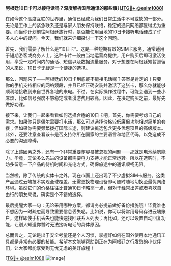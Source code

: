 **阿根廷10日卡可以接电话吗？深度解析国际通讯的那些事儿[[TG💪+ @esim1088](https://t.me/s/esim1088)]**

在如今这个高度互联的世界里，通信已经成为我们日常生活中不可或缺的一部分。无论是工作上的紧急联系还是与家人朋友保持联络，稳定的通讯网络都显得尤为重要。而当你计划前往阿根廷旅行时，是否能使用当地的10日卡接听电话便成了许多人心中的疑问。今天，我们就来详细探讨一下这个问题。

首先，我们需要了解什么是“10日卡”。这是一种短期有效的SIM卡服务，通常适用于短期游客或商务人士。这种卡片一般由当地运营商提供，用户购买后即可激活使用，享受一定时间内的通话、短信以及数据流量服务。对于想要在阿根廷短暂逗留的人来说，10日卡无疑是一个便捷的选择。

那么，问题来了——阿根廷的10日卡到底能不能接电话呢？答案是肯定的！只要你的手机支持相应的网络频段，并且已经正确安装并激活了这张卡，那么你就能够顺利地接收到来自世界各地的来电。不过，在实际操作过程中，可能会遇到一些小麻烦，比如信号强度不够稳定或者漫游费用较高。因此，在决定购买之前，最好先做好功课。

接下来，让我们一起来看看如何选择合适的10日卡吧。首先，你需要考虑自己的需求。如果你只是偶尔需要打电话，那么可以选择价格较低廉但功能相对简单的套餐；但如果你需要频繁拨打国际长途，则建议挑选包含更多优惠项目的高级版本。此外，还要注意查看该卡是否支持你所在国家的主要语言和地区代码，以免造成不必要的沟通障碍。

除了上述因素之外，还有一个非常重要却容易被忽视的问题——那就是电池续航能力。毕竟，无论多么先进的设备都需要电力支持才能正常运转。所以在选购时，不妨多留意一下产品的待机时间和充电方式，确保旅途中的通讯顺畅无阻。

当然啦，除了传统的实体卡之外，现在市面上还出现了不少虚拟SIM卡服务。这类产品通过云端技术实现全球覆盖，无需更换物理设备即可随时随地切换至最优网络环境。虽然它们的价格往往比普通10日卡略高一点，但对于经常出差或者喜欢自由行的朋友来说，确实是个不错的选择。

最后提醒大家一句：无论采用哪种方案，都请务必提前做好备份措施哦！毕竟谁也不想因为一时疏忽而导致重要信息丢失呢。比如说，你可以将常用号码存进云端账户，这样即使手机丢失也能快速找回联系人列表；再比如，还可以设置自动回复功能，让别人知道你暂时无法接听电话的具体原因。

总而言之，无论是出于安全考量还是个人习惯，掌握好如何在国外使用本地通讯工具都是非常有必要的技能。希望本文能够帮助到正在为阿根廷之行发愁的小伙伴们，让大家都能享受到无忧无虑的美好旅程！

[[TG💪+ @esim1088](https://t.me/s/esim1088) ![Image](https://i.postimg.cc/4NQfJmqS/Snipaste-2025-05-13-00-14-12.png)]